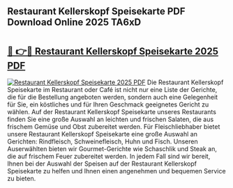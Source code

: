 ## Restaurant Kellerskopf Speisekarte PDF Download Online 2025 TA6xD

# <h2><a href="http://gccld4n.nevu.top/?p=Restaurant+Kellerskopf+Speisekarte">🔗 👉🔴 Restaurant Kellerskopf Speisekarte 2025 PDF</a></h2>

[![Restaurant Kellerskopf Speisekarte 2025 PDF](https://i.imgur.com/dBaPXMq.png)](http://gccld4n.nevu.top/?p=Restaurant+Kellerskopf+Speisekarte)
Die Restaurant Kellerskopf Speisekarte im Restaurant oder Café ist nicht nur eine Liste der Gerichte, die für die Bestellung angeboten werden, sondern auch eine Gelegenheit für Sie, ein köstliches und für Ihren Geschmack geeignetes Gericht zu wählen. Auf der Restaurant Kellerskopf Speisekarte unseres Restaurants finden Sie eine große Auswahl an leichten und frischen Salaten, die aus frischem Gemüse und Obst zubereitet werden. Für Fleischliebhaber bietet unsere Restaurant Kellerskopf Speisekarte eine große Auswahl an Gerichten: Rindfleisch, Schweinefleisch, Huhn und Fisch. Unseren Auserwählten bieten wir Gourmet-Gerichte wie Schaschlik und Steak an, die auf frischem Feuer zubereitet werden. In jedem Fall sind wir bereit, Ihnen bei der Auswahl der Speisen auf der Restaurant Kellerskopf Speisekarte zu helfen und Ihnen einen angenehmen und bequemen Service zu bieten.
